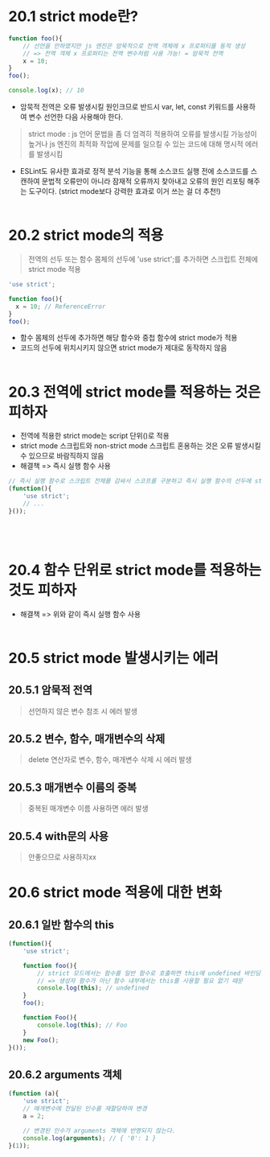 # 20.1 strict mode란?
```js
function foo(){
    // 선언을 안하였지만 js 엔진은 암묵적으로 전역 객체에 x 프로퍼티를 동적 생성
    // => 전역 객체 x 프로퍼티는 전역 변수처럼 사용 가능! = 암묵적 전역    
    x = 10; 
}
foo();

console.log(x); // 10
```
+ 암묵적 전역은 오류 발생시킬 원인크므로 반드시 var, let, const 키워드를 사용하여 변수 선언한 다음 사용해야 한다.
> strict mode : js 언어 문법을 좀 더 엄격히 적용하여 오류를 발생시킬 가능성이 높거나 js 엔진의 최적화 작업에 문제를 일으킬 수 있는 코드에 대해 명시적 에러를 발생시킴
+ ESLint도 유사한 효과로 정적 분석 기능을 통해 소스코드 실행 전에 소스코드를 스캔하여 문법적 오류만이 아니라 잠재적 오류까지 찾아내고 오류의 원인 리포팅 해주는 도구이다.
(strict mode보다 강력한 효과로 이거 쓰는 걸 더 추천!)
<br/><br/>
# 20.2 strict mode의 적용
> 전역의 선두 또는 함수 몸체의 선두에 'use strict';를 추가하면 스크립트 전체에 strict mode 적용
```js
'use strict';

function foo(){
  x = 10; // ReferenceError 
}
foo();
```
+ 함수 몸체의 선두에 추가하면 해당 함수와 중첩 함수에 strict mode가 적용
+ 코드의 선두에 위치시키지 않으면 strict mode가 제대로 동작하지 않음
<br/><br/>
# 20.3 전역에 strict mode를 적용하는 것은 피하자
+ 전역에 적용한 strict mode는 script 단위(<script></script>)로 적용
+ strict mode 스크립트와 non-strict mode 스크립트 혼용하는 것은 오류 발생시킬 수 있으므로 바람직하지 않음
+ 해결책 => 즉시 실행 함수 사용
```js
// 즉시 실행 함수로 스크립트 전체를 감싸서 스코프를 구분하고 즉시 실행 함수의 선두에 strict mode를 적용
(function(){
    'use strict';
    // ...
}());
```
<br/><br/>
# 20.4 함수 단위로 strict mode를 적용하는 것도 피하자
+ 해결책 => 위와 같이 즉시 실행 함수 사용
<br/><br/>
# 20.5 strict mode 발생시키는 에러
## 20.5.1 암묵적 전역
> 선언하지 않은 변수 참조 시 에러 발생
## 20.5.2 변수, 함수, 매개변수의 삭제 
> delete 연산자로 변수, 함수, 매개변수 삭제 시 에러 발생
## 20.5.3 매개변수 이름의 중복
> 중복된 매개변수 이름 사용하면 에러 발생
## 20.5.4 with문의 사용
> 안좋으므로 사용하지xx<br/>

# 20.6 strict mode 적용에 대한 변화
## 20.6.1 일반 함수의 this
```js
(function(){
    'use strict';

    function foo(){
        // strict 모드에서는 함수를 일반 함수로 호출하면 this에 undefined 바인딩 
        // => 생성자 함수가 아닌 함수 내부에서는 this를 사용할 필요 없기 때문
        console.log(this); // undefined
    }
    foo();

    function Foo(){
        console.log(this); // Foo
    }
    new Foo();
}());
```
## 20.6.2 arguments 객체
```js
(function (a){
    'use strict';
    // 매개변수에 전달된 인수를 재할당하여 변경
    a = 2;

    // 변경된 인수가 arguments 객체에 반영되지 않는다. 
    console.log(arguments); // { '0': 1 }
}(1));
```

